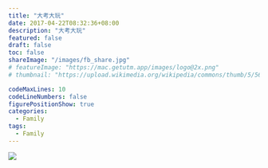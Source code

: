 ```yaml
---
title: "大考大玩"
date: 2017-04-22T08:32:36+08:00
description: "大考大玩"
featured: false
draft: false
toc: false
shareImage: "/images/fb_share.jpg"
# featureImage: "https://mac.getutm.app/images/logo@2x.png"
# thumbnail: "https://upload.wikimedia.org/wikipedia/commons/thumb/5/56/UTM_Logo.png/440px-UTM_Logo.png"

codeMaxLines: 10
codeLineNumbers: false
figurePositionShow: true
categories:
  - Family
tags:
  - Family
---
```



![](/images/2022-04-17-basketball.jpeg)




